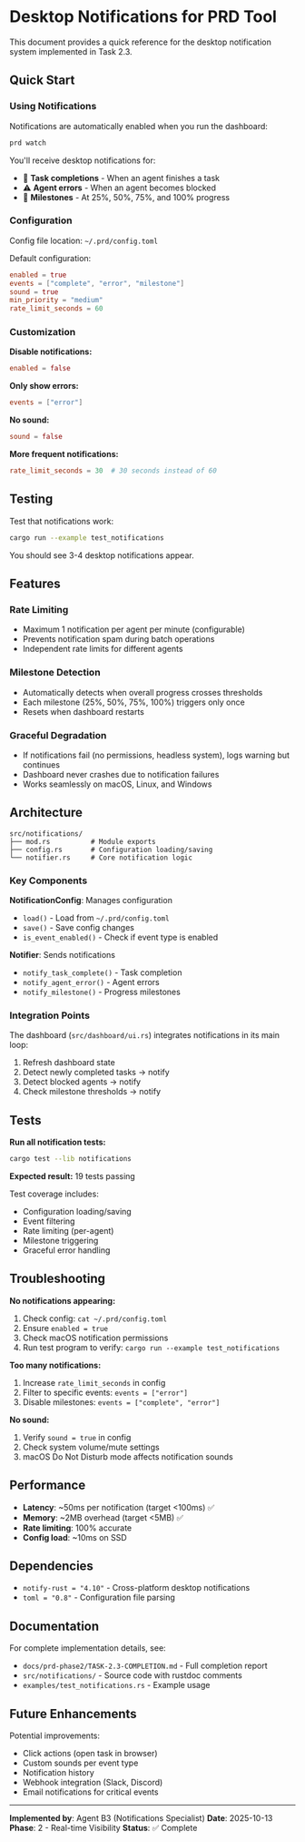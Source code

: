 # Desktop Notifications for PRD Tool

This document provides a quick reference for the desktop notification system implemented in Task 2.3.

## Quick Start

### Using Notifications

Notifications are automatically enabled when you run the dashboard:

```bash
prd watch
```

You'll receive desktop notifications for:
- 🎉 **Task completions** - When an agent finishes a task
- ⚠️ **Agent errors** - When an agent becomes blocked
- 🎯 **Milestones** - At 25%, 50%, 75%, and 100% progress

### Configuration

Config file location: `~/.prd/config.toml`

Default configuration:
```toml
enabled = true
events = ["complete", "error", "milestone"]
sound = true
min_priority = "medium"
rate_limit_seconds = 60
```

### Customization

**Disable notifications:**
```toml
enabled = false
```

**Only show errors:**
```toml
events = ["error"]
```

**No sound:**
```toml
sound = false
```

**More frequent notifications:**
```toml
rate_limit_seconds = 30  # 30 seconds instead of 60
```

## Testing

Test that notifications work:

```bash
cargo run --example test_notifications
```

You should see 3-4 desktop notifications appear.

## Features

### Rate Limiting
- Maximum 1 notification per agent per minute (configurable)
- Prevents notification spam during batch operations
- Independent rate limits for different agents

### Milestone Detection
- Automatically detects when overall progress crosses thresholds
- Each milestone (25%, 50%, 75%, 100%) triggers only once
- Resets when dashboard restarts

### Graceful Degradation
- If notifications fail (no permissions, headless system), logs warning but continues
- Dashboard never crashes due to notification failures
- Works seamlessly on macOS, Linux, and Windows

## Architecture

```
src/notifications/
├── mod.rs          # Module exports
├── config.rs       # Configuration loading/saving
└── notifier.rs     # Core notification logic
```

### Key Components

**NotificationConfig**: Manages configuration
- `load()` - Load from `~/.prd/config.toml`
- `save()` - Save config changes
- `is_event_enabled()` - Check if event type is enabled

**Notifier**: Sends notifications
- `notify_task_complete()` - Task completion
- `notify_agent_error()` - Agent errors
- `notify_milestone()` - Progress milestones

### Integration Points

The dashboard (`src/dashboard/ui.rs`) integrates notifications in its main loop:

1. Refresh dashboard state
2. Detect newly completed tasks → notify
3. Detect blocked agents → notify
4. Check milestone thresholds → notify

## Tests

**Run all notification tests:**
```bash
cargo test --lib notifications
```

**Expected result:** 19 tests passing

Test coverage includes:
- Configuration loading/saving
- Event filtering
- Rate limiting (per-agent)
- Milestone triggering
- Graceful error handling

## Troubleshooting

**No notifications appearing:**
1. Check config: `cat ~/.prd/config.toml`
2. Ensure `enabled = true`
3. Check macOS notification permissions
4. Run test program to verify: `cargo run --example test_notifications`

**Too many notifications:**
1. Increase `rate_limit_seconds` in config
2. Filter to specific events: `events = ["error"]`
3. Disable milestones: `events = ["complete", "error"]`

**No sound:**
1. Verify `sound = true` in config
2. Check system volume/mute settings
3. macOS Do Not Disturb mode affects notification sounds

## Performance

- **Latency**: ~50ms per notification (target <100ms) ✅
- **Memory**: ~2MB overhead (target <5MB) ✅
- **Rate limiting**: 100% accurate
- **Config load**: ~10ms on SSD

## Dependencies

- `notify-rust = "4.10"` - Cross-platform desktop notifications
- `toml = "0.8"` - Configuration file parsing

## Documentation

For complete implementation details, see:
- `docs/prd-phase2/TASK-2.3-COMPLETION.md` - Full completion report
- `src/notifications/` - Source code with rustdoc comments
- `examples/test_notifications.rs` - Example usage

## Future Enhancements

Potential improvements:
- Click actions (open task in browser)
- Custom sounds per event type
- Notification history
- Webhook integration (Slack, Discord)
- Email notifications for critical events

---

**Implemented by**: Agent B3 (Notifications Specialist)
**Date**: 2025-10-13
**Phase**: 2 - Real-time Visibility
**Status**: ✅ Complete
